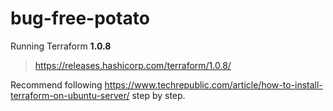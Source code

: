 # bug-free-potato
Running Terraform **1.0.8**
> https://releases.hashicorp.com/terraform/1.0.8/


Recommend following https://www.techrepublic.com/article/how-to-install-terraform-on-ubuntu-server/ step by step.
